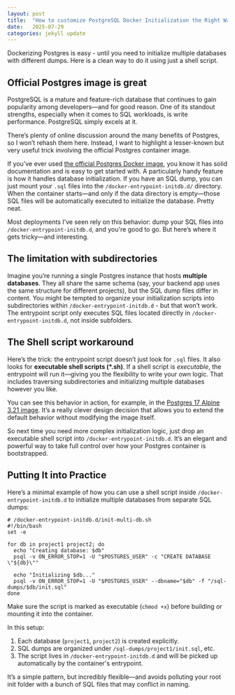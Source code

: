 ```yaml
---
layout: post
title:  "How to customize PostgreSQL Docker Initialization the Right Way"
date:   2025-07-29
categories: jekyll update
---
```


Dockerizing Postgres is easy - until you need to initialize multiple databases with different dumps. Here is a clean way to do it using just a shell script.

## Official Postgres image is great

PostgreSQL is a mature and feature-rich database that continues to gain popularity among developers—and for good reason. One of its standout strengths, especially when it comes to SQL workloads, is write performance. PostgreSQL simply excels at it.

There’s plenty of online discussion around the many benefits of Postgres, so I won’t rehash them here. Instead, I want to highlight a lesser-known but very useful trick involving the official Postgres container image.

If you’ve ever used [the official Postgres Docker image](https://hub.docker.com/_/postgres), you know it has solid documentation and is easy to get started with. A particularly handy feature is how it handles database initialization. If you have an SQL dump, you can just mount your `.sql` files into the `/docker-entrypoint-initdb.d/` directory. When the container starts—and only if the data directory is empty—those SQL files will be automatically executed to initialize the database. Pretty neat.

Most deployments I’ve seen rely on this behavior: dump your SQL files into `/docker-entrypoint-initdb.d`, and you're good to go. But here’s where it gets tricky—and interesting.

## The limitation with subdirectories

Imagine you’re running a single Postgres instance that hosts **multiple databases**. They all share the same schema (say, your backend app uses the same structure for different projects), but the SQL dump files differ in content. You might be tempted to organize your initialization scripts into subdirectories within `/docker-entrypoint-initdb.d` - but that won’t work. The entrypoint script only executes SQL files located directly in `/docker-entrypoint-initdb.d`, not inside subfolders.

## The Shell script workaround

Here’s the trick: the entrypoint script doesn’t just look for `.sql` files. It also looks for **executable shell scripts (*.sh)**. If a shell script is _executable_, the entrypoint will run it—giving you the flexibility to write your own logic. That includes traversing subdirectories and initializing multiple databases however you like.

You can see this behavior in action, for example, in the [Postgres 17 Alpine 3.21 image](https://github.com/docker-library/postgres/blob/master/17/alpine3.21/docker-entrypoint.sh#L184). It’s a really clever design decision that allows you to extend the default behavior without modifying the image itself.

So next time you need more complex initialization logic, just drop an executable shell script into `/docker-entrypoint-initdb.d`. It’s an elegant and powerful way to take full control over how your Postgres container is bootstrapped.

## Putting It into Practice

Here’s a minimal example of how you can use a shell script inside `/docker-entrypoint-initdb.d` to initialize multiple databases from separate SQL dumps:

```shell
# /docker-entrypoint-initdb.d/init-multi-db.sh
#!/bin/bash
set -e

for db in project1 project2; do
  echo "Creating database: $db"
  psql -v ON_ERROR_STOP=1 -U "$POSTGRES_USER" -c "CREATE DATABASE \"${db}\""

  echo "Initializing $db..."
  psql -v ON_ERROR_STOP=1 -U "$POSTGRES_USER" --dbname="$db" -f "/sql-dumps/$db/init.sql"
done
```
Make sure the script is marked as executable (`chmod +x`) before building or mounting it into the container.

In this setup:
1. Each database (`project1`, `project2`) is created explicitly.
2. SQL dumps are organized under `/sql-dumps/project1/init.sql`, etc.
3. The script lives in `/docker-entrypoint-initdb.d` and will be picked up automatically by the container's entrypoint.

It’s a simple pattern, but incredibly flexible—and avoids polluting your root init folder with a bunch of SQL files that may conflict in naming.